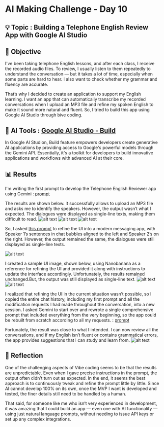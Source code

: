 # AI Making Challenge - Day 10

## 💡 Topic : Building a Telephone English Review App with Google AI Studio

## 🎯 Objective
I've been taking telephone English lessons, and after each class, I receive the recorded audio files. To review, I usually listen to them repeatedly to understand the conversation — but it takes a lot of time, especially when some parts are hard to hear. I also want to check whether my grammar and fluency are accurate.

That’s why I decided to create an application to support my English learning. I want an app that can automatically transcribe my recorded conversations when I upload an MP3 file and refine my spoken English to make it sound more natural and fluent. So, I tried to build this app using Google AI Studio through bive coding.

## 🤖 AI Tools : [Google AI Studio - Build](https://aistudio.google.com/)
In Google AI Studion, Build feature empowers developers create generative AI applications by providing access to Google's powerful models through the Gemini API. Essentially, it's a toolkit for developers to build innovative applications and workflows with advanced AI at their core.

## 📊 Results
I'm writing the first prompt to develop the Telephone English Reviewer app using Gemini : [prompt](prompts\prompt-1.md)

The results are shown below. It successfully allows to upload an MP3 file and asks me to identify the speakers. However, the output wasn’t what I expected. The dialogues were displayed as single-line texts, making them difficult to read.
![alt text](images/image.png)
![alt text](images/image-5.png)
![alt text](images/image-6.png)

So, I asked [this prompt](prompts/prompt-2.md) to refine the UI into a modern messaging app, with Speaker 1’s sentences in chat bubbles aligned to the left and Speaker 2’s on the right. However, the output remained the same, the dialogues were still displayed as single-line texts.

![alt text](images/image-1.png)

I created a sample UI image, shown below, using Nanobanana as a reference for refining the UI and provided it along with instructions to update the interface accordingly. Unfortunately, the results remained unchanged.But, the output was still displayed as single-line text.
![alt text](images/image-2.png)
![alt text](images/image-3.png)

I realized that refining the UI in the current situation wasn’t possible, so I copied the entire chat history, including my first prompt and all the modification requests I had made throughout the conversation, into a new session. I asked Gemini to start over and rewrote a single comprehensive prompt that included everything from the very beginning, so the app could be rebuilt from scratch according to all my requests. : [prompt](prompts/prompt-3.md)

Fortunately, the result was close to what I intended. I can now review all the conversations, and if my English isn’t fluent or contains grammatical errors, the app provides suggestions that I can study and learn from.
![alt text](images/image-4.png)

## 📝 Reflection
One of the challenging aspects of Vibe coding seems to be that the results are unpredictable. Even when I gave precise instructions in the prompt, the output often didn’t turn out as expected. In the end, it seems the best approach is to continuously tweak and refine the prompt little by little. Since AI cannot develop 100% on its own, once the MVP I want is developed and tested, the finer details still need to be handled by a human.

That said, for someone like me who isn’t very experienced in development, it was amazing that I could build an app — even one with AI functionality — using just natural language prompts, without needing to issue API keys or set up any complex integrations.